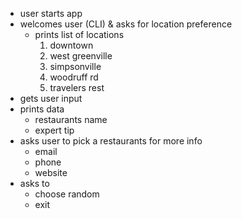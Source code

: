 - user starts app
- welcomes user (CLI) & asks for location preference
  - prints list of locations
    1. downtown
    2. west greenville
    3. simpsonville
    4. woodruff rd
    5. travelers rest
- gets user input
- prints data
  - restaurants name 
  - expert tip
- asks user to pick a restaurants for more info
  - email
  - phone
  - website
- asks to 
  - choose random
  - exit